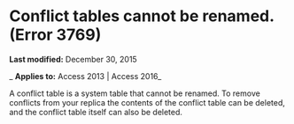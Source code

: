 
# Conflict tables cannot be renamed. (Error 3769)

 **Last modified:** December 30, 2015

 _ **Applies to:** Access 2013 | Access 2016_

A conflict table is a system table that cannot be renamed. To remove conflicts from your replica the contents of the conflict table can be deleted, and the conflict table itself can also be deleted.

